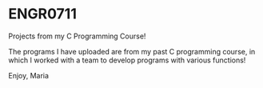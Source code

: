 # ENGR0711
Projects from my C Programming Course!

The programs I have uploaded are from my past C programming course, in which I worked with a team to develop programs with
various functions!

Enjoy, Maria
